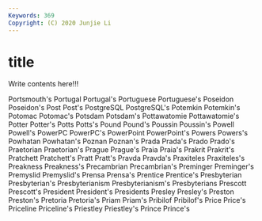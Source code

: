 ```yaml
---
Keywords: 369
Copyright: (C) 2020 Junjie Li
---
```


# title

Write contents here!!!
 
Portsmouth's 
Portugal 
Portugal's 
Portuguese 
Portuguese's
Poseidon 
Poseidon's 
Post 
Post's 
PostgreSQL 
PostgreSQL's 
Potemkin 
Potemkin's 
Potomac 
Potomac's
Potsdam 
Potsdam's 
Pottawatomie 
Pottawatomie's 
Potter 
Potter's 
Potts 
Potts's 
Pound 
Pound's
Poussin 
Poussin's 
Powell 
Powell's 
PowerPC 
PowerPC's 
PowerPoint 
PowerPoint's 
Powers 
Powers's
Powhatan 
Powhatan's 
Poznan 
Poznan's 
Prada 
Prada's 
Prado 
Prado's 
Praetorian 
Praetorian's
Prague 
Prague's 
Praia 
Praia's 
Prakrit 
Prakrit's 
Pratchett 
Pratchett's 
Pratt 
Pratt's
Pravda 
Pravda's 
Praxiteles 
Praxiteles's 
Preakness 
Preakness's 
Precambrian 
Precambrian's 
Preminger 
Preminger's
Premyslid 
Premyslid's 
Prensa 
Prensa's 
Prentice 
Prentice's 
Presbyterian 
Presbyterian's 
Presbyterianism 
Presbyterianism's
Presbyterians 
Prescott 
Prescott's 
President 
President's 
Presidents 
Presley 
Presley's 
Preston 
Preston's
Pretoria 
Pretoria's 
Priam 
Priam's 
Pribilof 
Pribilof's 
Price 
Price's 
Priceline 
Priceline's
Priestley 
Priestley's 
Prince 
Prince's 
